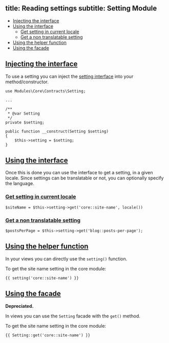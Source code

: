 title: Reading settings
subtitle: Setting Module
-------

- [Injecting the interface](#injecting-the-interface)
- [Using the interface](#using-the-interface)
	- [Get setting in current locale](#get-setting-in-current-locale)
	- [Get a non translatable setting](get-a-non-translatable-setting)
- [Using the helper function](#using-the-helper-function)
- [Using the facade](#using-the-facade)

## <a name="injecting-the-interface" class="anchor" href="#injecting-the-interface">Injecting the interface</a>

To use a setting you can inject the [setting interface](https://github.com/nWidart-Modules/Core/blob/master/Contracts/Setting.php) into your method/constructor.

``` .language-php
use Modules\Core\Contracts\Setting;

...

/**
 * @var Setting
 */
private $setting;

public function __construct(Setting $setting)
{
    $this->setting = $setting;
}
```

## <a name="using-the-interface" class="anchor" href="#using-the-interface">Using the interface</a>

Once this is done you can use the interface to get a setting, in a given locale.
Since settings can be translatable or not, you can optionally specify the language.

### <a name="get-setting-in-current-locale" class="anchor" href="#get-setting-in-current-locale">Get setting in current locale</a>

``` .language-php
$siteName = $this->setting->get('core::site-name', locale())
```

### <a name="get-a-non-translatable-setting" class="anchor" href="#get-a-non-translatable-setting">Get a non translatable setting</a>

``` .language-php
$postsPerPage = $this->setting->get('blog::posts-per-page');
```

## <a name="using-the-helper-function" class="anchor" href="#using-the-helper-function">Using the helper function</a>

In your views you can directly use the `setting()` function.

To get the site name setting in the core module:

``` .language-php
{{ setting('core::site-name') }}
```


## <a name="using-the-facade" class="anchor" href="#using-the-facade">Using the facade</a>

**Depreciated.**

In views you can use the `Setting` facade with the `get()` method.

To get the site name setting in the core module:

``` .language-php
{{ Setting::get('core::site-name') }}
```
